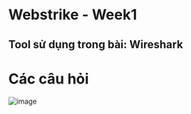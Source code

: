 # Webstrike - Week1
Tool sử dụng trong bài: Wireshark
-----------------------------------
# Các câu hỏi
![image](https://github.com/wdchocopie/CTF-learning/assets/81132394/5d8a7e98-1536-47c9-b6ad-2218cc47d4a6)
